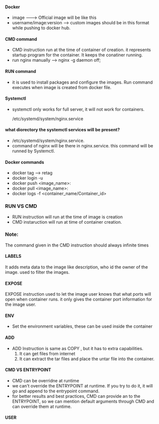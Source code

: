 #### Docker 
- image ---> Official image will be like this
- username/image:version --> custom images should be in this format while pushing to docker hub.

#### CMD command
- CMD instruction run at the time of container of creation. it represents startup program for the container. It keeps the conatiner running.
- run nginx manually --> nginx -g daemon off;

#### RUN command 
- it is used to install packages and configure the images. Run command executes when image is created from docker file.

#### Systemctl 
- systemctl only works for full server, it will not work for containers.

   /etc/systemd/system/nginx.service
####  what diorectory the systemctl services will be present?
- /etc/systemd/system/nginx.service.
- command of nginx will be there in nginx.service. this command will be runned by Systemctl.
#### Docker commands
- docker tag <oldimage> <newimage> --> retag
- docker login -u <username>
- docker push <image_name>:<version>
- docker pull <image_name>:<version>
- docker logs -f <container_name/Container_id>


### RUN VS CMD
- RUN instruction will run at the time of image is creation
- CMD instaruction will run at time of container creation.


### Note: 
The command given in the CMD instruction should always infinite times

#### LABELS
It adds meta data to the image like description, who id the owner of the image. used to filter the images.

#### EXPOSE 
EXPOSE instruction used to let the image user knows that what ports will open when container runs. it only gives the container port information for the image user.

#### ENV 
- Set the environment variables, these can be used inside the container

#### ADD
- ADD Instruction is same as COPY , but it has to extra capabilities. 
    1. It can get files from internet
    2. It can extract the tar files and place the untar file into the container.

#### CMD VS ENTRYPOINT
- CMD can be overridne at runtime
- we can't override the ENTRYPOINT at runtime. If you try to do it, it will go and append to the entrypoint command.
- for better results and best practices,  CMD can provide an <Arguments> to the ENTRYPOINT, so we can mention default arguments through CMD and can override them at runtime.


#### USER 

